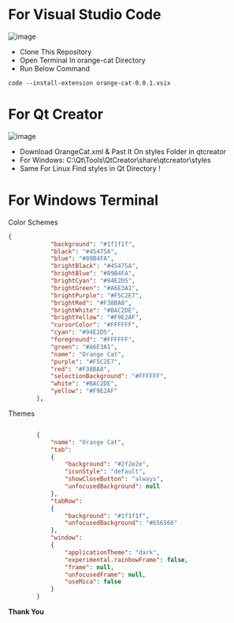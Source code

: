 # For Visual Studio Code
<img src="https://github.com/mahtabulshouravv/orange-cat/blob/main/images/orangecat_vscode.PNG" alt="image">

* Clone This Repository
* Open Terminal In orange-cat Directory 
* Run Below Command
```shell
code --install-extension orange-cat-0.0.1.vsix
```

# For Qt Creator
<img src="https://github.com/mahtabulshouravv/orange-cat/blob/main/images/orangecat_qt.PNG" alt="image">

* Download OrangeCat.xml & Past It On styles Folder in qtcreator 
* For Windows: C:\Qt\Tools\QtCreator\share\qtcreator\styles
* Same For Linux Find styles in Qt Directory !

# For Windows Terminal

Color Schemes
```json
{
            "background": "#1f1f1f",
            "black": "#45475A",
            "blue": "#89B4FA",
            "brightBlack": "#45475A",
            "brightBlue": "#89B4FA",
            "brightCyan": "#94E2D5",
            "brightGreen": "#A6E3A1",
            "brightPurple": "#F5C2E7",
            "brightRed": "#F38BA8",
            "brightWhite": "#BAC2DE",
            "brightYellow": "#F9E2AF",
            "cursorColor": "#FFFFFF",
            "cyan": "#94E2D5",
            "foreground": "#FFFFFF",
            "green": "#A6E3A1",
            "name": "Orange Cat",
            "purple": "#F5C2E7",
            "red": "#F38BA8",
            "selectionBackground": "#FFFFFF",
            "white": "#BAC2DE",
            "yellow": "#F9E2AF"
        },
```
Themes
```json

        {
            "name": "Orange Cat",
            "tab": 
            {
                "background": "#2f2e2e",
                "iconStyle": "default",
                "showCloseButton": "always",
                "unfocusedBackground": null
            },
            "tabRow": 
            {
                "background": "#1f1f1f",
                "unfocusedBackground": "#656566"
            },
            "window": 
            {
                "applicationTheme": "dark",
                "experimental.rainbowFrame": false,
                "frame": null,
                "unfocusedFrame": null,
                "useMica": false
            }
        }
```

**Thank You**
